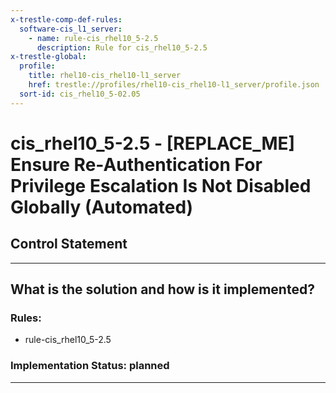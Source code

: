```yaml
---
x-trestle-comp-def-rules:
  software-cis_l1_server:
    - name: rule-cis_rhel10_5-2.5
      description: Rule for cis_rhel10_5-2.5
x-trestle-global:
  profile:
    title: rhel10-cis_rhel10-l1_server
    href: trestle://profiles/rhel10-cis_rhel10-l1_server/profile.json
  sort-id: cis_rhel10_5-02.05
---
```


# cis_rhel10_5-2.5 - \[REPLACE_ME\] Ensure Re-Authentication For Privilege Escalation Is Not Disabled Globally (Automated)

## Control Statement

______________________________________________________________________

## What is the solution and how is it implemented?

<!-- For implementation status enter one of: implemented, partial, planned, alternative, not-applicable -->

<!-- Note that the list of rules under ### Rules: is read-only and changes will not be captured after assembly to JSON -->

<!-- Add control implementation description here for control: cis_rhel10_5-2.5 -->

### Rules:

  - rule-cis_rhel10_5-2.5

### Implementation Status: planned

______________________________________________________________________
